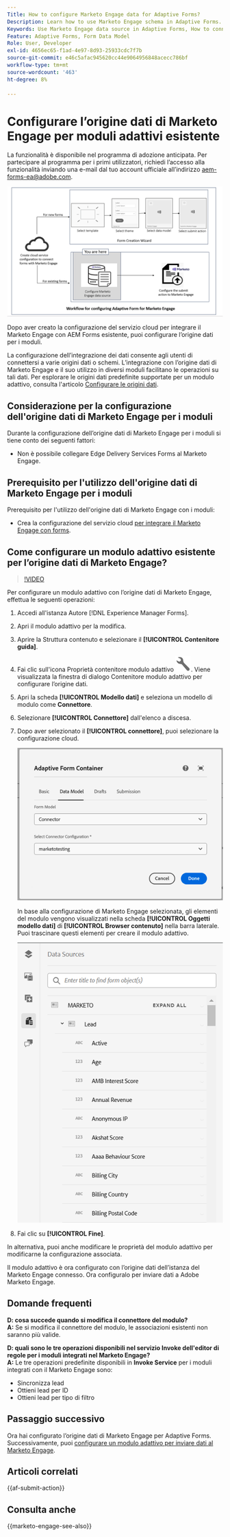 ```yaml
---
Title: How to configure Marketo Engage data for Adaptive Forms?
Description: Learn how to use Marketo Engage schema in Adaptive Forms.
Keywords: Use Marketo Engage data source in Adaptive Forms, How to connect a Marketo instance data source with form? , Connect a form to Marketo.
Feature: Adaptive Forms, Form Data Model
Role: User, Developer
exl-id: 4656ec65-f1ad-4e97-8d93-25933cdc7f7b
source-git-commit: e46c5afac945620cc44e9064956848acecc786bf
workflow-type: tm+mt
source-wordcount: '463'
ht-degree: 8%

---
```


# Configurare l’origine dati di Marketo Engage per moduli adattivi esistente

<span class="preview"> La funzionalità è disponibile nel programma di adozione anticipata. Per partecipare al programma per i primi utilizzatori, richiedi l’accesso alla funzionalità inviando una e-mail dal tuo account ufficiale all’indirizzo aem-forms-ea@adobe.com. </span>

![Flusso di lavoro](/help/forms/assets/workflow-marketo-2.png)

Dopo aver creato la configurazione del servizio cloud per integrare il Marketo Engage con AEM Forms esistente, puoi configurare l’origine dati per i moduli.

La configurazione dell’integrazione dei dati consente agli utenti di connettersi a varie origini dati o schemi. L’integrazione con l’origine dati di Marketo Engage e il suo utilizzo in diversi moduli facilitano le operazioni su tali dati. Per esplorare le origini dati predefinite supportate per un modulo adattivo, consulta l&#39;articolo [Configurare le origini dati](/help/forms/configure-data-sources.md).

## Considerazione per la configurazione dell&#39;origine dati di Marketo Engage per i moduli

Durante la configurazione dell’origine dati di Marketo Engage per i moduli si tiene conto dei seguenti fattori:

* Non è possibile collegare Edge Delivery Services Forms al Marketo Engage.

## Prerequisito per l&#39;utilizzo dell&#39;origine dati di Marketo Engage per i moduli

Prerequisito per l&#39;utilizzo dell&#39;origine dati di Marketo Engage con i moduli:

* Crea la configurazione del servizio cloud [per integrare il Marketo Engage con forms](/help/forms/integrate-form-to-marketo-engage.md).

## Come configurare un modulo adattivo esistente per l’origine dati di Marketo Engage?

>[!VIDEO](https://video.tv.adobe.com/v/3442871/marketo-aem-forms-aem-marketo-engage)

Per configurare un modulo adattivo con l’origine dati di Marketo Engage, effettua le seguenti operazioni:
1. Accedi all&#39;istanza Autore [!DNL Experience Manager Forms].

2. Apri il modulo adattivo per la modifica.
3. Aprire la Struttura contenuto e selezionare il **[!UICONTROL Contenitore guida]**.
4. Fai clic sull&#39;icona Proprietà contenitore modulo adattivo ![Proprietà contenitore modulo adattivo](/help/forms/assets/configure-icon.svg). Viene visualizzata la finestra di dialogo Contenitore modulo adattivo per configurare l’origine dati.
5. Apri la scheda **[!UICONTROL Modello dati]** e seleziona un modello di modulo come **Connettore**.
6. Selezionare **[!UICONTROL Connettore]** dall&#39;elenco a discesa.

7. Dopo aver selezionato il **[!UICONTROL connettore]**, puoi selezionare la configurazione cloud.

   ![Seleziona Connettore Marketo](/help/forms/assets/select-marketo-connector.png)

   In base alla configurazione di Marketo Engage selezionata, gli elementi del modulo vengono visualizzati nella scheda **[!UICONTROL Oggetti modello dati]** di **[!UICONTROL Browser contenuto]** nella barra laterale. Puoi trascinare questi elementi per creare il modulo adattivo.

   ![Marketo Data Source](/help/forms/assets/marketo-engage-data-source.png)

8. Fai clic su **[!UICONTROL Fine]**.

In alternativa, puoi anche modificare le proprietà del modulo adattivo per modificarne la configurazione associata.

Il modulo adattivo è ora configurato con l’origine dati dell’istanza del Marketo Engage connesso. Ora configuralo per inviare dati a Adobe Marketo Engage.

## Domande frequenti

**D: cosa succede quando si modifica il connettore del modulo?**\
**A:** Se si modifica il connettore del modulo, le associazioni esistenti non saranno più valide.

**D: quali sono le tre operazioni disponibili nel servizio Invoke dell&#39;editor di regole per i moduli integrati nel Marketo Engage?**\
**A:** Le tre operazioni predefinite disponibili in **Invoke Service** per i moduli integrati con il Marketo Engage sono:
* Sincronizza lead
* Ottieni lead per ID
* Ottieni lead per tipo di filtro

## Passaggio successivo

Ora hai configurato l’origine dati di Marketo Engage per Adaptive Forms. Successivamente, puoi [configurare un modulo adattivo per inviare dati al Marketo Engage](/help/forms/submit-adaptive-form-to-marketo-engage.md).

## Articoli correlati

{{af-submit-action}}

## Consulta anche

{{marketo-engage-see-also}}
